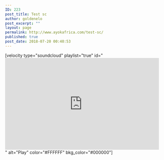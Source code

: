 ```yaml
---
ID: 223
post_title: Test sc
author: goldenelo
post_excerpt: ""
layout: page
permalink: http://www.ayokafrica.com/test-sc/
published: true
post_date: 2018-07-20 00:40:53
---
```

[velocity type="soundcloud" playlist="true" id="<iframe src="https://w.soundcloud.com/player/?url=https%3A//api.soundcloud.com/playlists/559531101&amp;color=%23ff5500&amp;auto_play=false&amp;hide_related=false&amp;show_comments=true&amp;show_user=true&amp;show_reposts=false&amp;show_teaser=true&amp;visual=true" width="100%" height="300" frameborder="no" scrolling="no"></iframe>" alt="Play" color="#FFFFFF" bkg_color="#000000"]